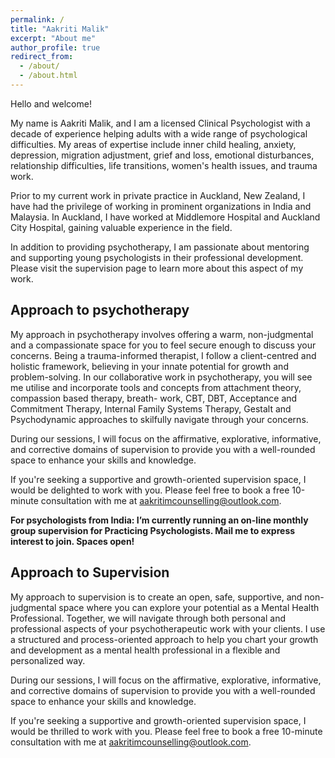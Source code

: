 ```yaml
---
permalink: /
title: "Aakriti Malik"
excerpt: "About me"
author_profile: true
redirect_from:
  - /about/
  - /about.html
---
```

Hello and welcome!

My name is Aakriti Malik, and I am a licensed Clinical Psychologist with a decade of experience helping adults with a wide range of psychological difficulties. My areas of expertise include inner child healing, anxiety, depression, migration adjustment, grief and loss, emotional disturbances, relationship difficulties, life transitions, women's health issues, and trauma work. 

Prior to my current work in private practice in Auckland, New Zealand, I have had the privilege of working in prominent organizations in India and Malaysia. In Auckland, I have worked at Middlemore Hospital and Auckland City Hospital, gaining valuable experience in the field.

In addition to providing psychotherapy, I am passionate about mentoring and supporting young psychologists in their professional development. Please visit the supervision page to learn more about this aspect of my work.
 

## Approach to psychotherapy

My approach in psychotherapy involves offering a warm, non-judgmental and a compassionate space for you to feel secure enough to discuss your concerns. Being a trauma-informed therapist, I follow a client-centred and holistic framework, believing in your innate potential for growth and problem-solving. In our collaborative work in psychotherapy, you will see me utilise and incorporate tools and concepts from attachment theory, compassion based therapy, breath- work, CBT, DBT, Acceptance and Commitment Therapy, Internal Family Systems Therapy, Gestalt and Psychodynamic approaches to skilfully navigate through your concerns.

During our sessions, I will focus on the affirmative, explorative, informative, and corrective domains of supervision to provide you with a well-rounded space to enhance your skills and knowledge.

If you're seeking a supportive and growth-oriented supervision space, I would be delighted to work with you. Please feel free to book a free 10-minute consultation with me at aakritimcounselling@outlook.com.

**For psychologists from India: I’m currently running an on-line monthly group supervision for Practicing Psychologists. Mail me to express interest to join. Spaces open!** 

## Approach to Supervision

My approach to supervision is to create an open, safe, supportive, and non-judgmental space where you can explore your potential as a Mental Health Professional. Together, we will navigate through both personal and professional aspects of your psychotherapeutic work with your clients. I use a structured and process-oriented approach to help you chart your growth and development as a mental health professional in a flexible and personalized way.

During our sessions, I will focus on the affirmative, explorative, informative, and corrective domains of supervision to provide you with a well-rounded space to enhance your skills and knowledge.

If you're seeking a supportive and growth-oriented supervision space, I would be thrilled to work with you. Please feel free to book a free 10-minute consultation with me at aakritimcounselling@outlook.com.



